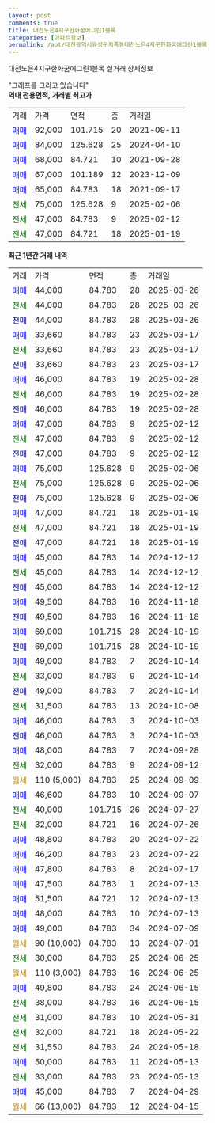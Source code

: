 ```yaml
---
layout: post
comments: true
title: 대전노은4지구한화꿈에그린1블록
categories: [아파트정보]
permalink: /apt/대전광역시유성구지족동대전노은4지구한화꿈에그린1블록
---
```


대전노은4지구한화꿈에그린1블록 실거래 상세정보

<script type="text/javascript">
  google.charts.load('current', {'packages':['line', 'corechart']});
  google.charts.setOnLoadCallback(drawChart);

  function drawChart() {
    var data = new google.visualization.DataTable();
    data.addColumn('date', '거래일');
    data.addColumn('number', "매매");
    data.addColumn('number', "전세");
    data.addColumn('number', "전매");

    data.addRows([[new Date(Date.parse("2025-03-26")), 44000, null, null], [new Date(Date.parse("2025-03-26")), null, 44000, null], [new Date(Date.parse("2025-03-26")), null, null, 44000], [new Date(Date.parse("2025-03-17")), 33660, null, null], [new Date(Date.parse("2025-03-17")), null, 33660, null], [new Date(Date.parse("2025-03-17")), null, null, 33660], [new Date(Date.parse("2025-02-28")), 46000, null, null], [new Date(Date.parse("2025-02-28")), null, 46000, null], [new Date(Date.parse("2025-02-28")), null, null, 46000], [new Date(Date.parse("2025-02-12")), 47000, null, null], [new Date(Date.parse("2025-02-12")), null, 47000, null], [new Date(Date.parse("2025-02-12")), null, null, 47000], [new Date(Date.parse("2025-02-06")), 75000, null, null], [new Date(Date.parse("2025-02-06")), null, 75000, null], [new Date(Date.parse("2025-02-06")), null, null, 75000], [new Date(Date.parse("2025-01-19")), 47000, null, null], [new Date(Date.parse("2025-01-19")), null, 47000, null], [new Date(Date.parse("2025-01-19")), null, null, 47000], [new Date(Date.parse("2024-12-12")), 45000, null, null], [new Date(Date.parse("2024-12-12")), null, 45000, null], [new Date(Date.parse("2024-12-12")), null, null, 45000], [new Date(Date.parse("2024-11-18")), 49500, null, null], [new Date(Date.parse("2024-11-18")), null, null, 49500], [new Date(Date.parse("2024-10-19")), 69000, null, null], [new Date(Date.parse("2024-10-19")), null, null, 69000], [new Date(Date.parse("2024-10-14")), 49000, null, null], [new Date(Date.parse("2024-10-14")), null, 33000, null], [new Date(Date.parse("2024-10-14")), null, null, 49000], [new Date(Date.parse("2024-10-08")), null, 31500, null], [new Date(Date.parse("2024-10-03")), 46000, null, null], [new Date(Date.parse("2024-10-03")), null, null, 46000], [new Date(Date.parse("2024-09-28")), 48000, null, null], [new Date(Date.parse("2024-09-12")), null, 32000, null], [new Date(Date.parse("2024-09-09")), null, null, null], [new Date(Date.parse("2024-09-07")), 46600, null, null], [new Date(Date.parse("2024-07-27")), null, 40000, null], [new Date(Date.parse("2024-07-26")), null, 32000, null], [new Date(Date.parse("2024-07-22")), 48800, null, null], [new Date(Date.parse("2024-07-22")), 46200, null, null], [new Date(Date.parse("2024-07-17")), 47800, null, null], [new Date(Date.parse("2024-07-13")), 47500, null, null], [new Date(Date.parse("2024-07-13")), 51500, null, null], [new Date(Date.parse("2024-07-13")), 48000, null, null], [new Date(Date.parse("2024-07-09")), 49000, null, null], [new Date(Date.parse("2024-07-01")), null, null, null], [new Date(Date.parse("2024-06-25")), null, 30000, null], [new Date(Date.parse("2024-06-25")), null, null, null], [new Date(Date.parse("2024-06-15")), 49800, null, null], [new Date(Date.parse("2024-06-15")), null, 38000, null], [new Date(Date.parse("2024-05-31")), null, 31000, null], [new Date(Date.parse("2024-05-22")), null, 32000, null], [new Date(Date.parse("2024-05-18")), null, 31550, null], [new Date(Date.parse("2024-05-13")), 50000, null, null], [new Date(Date.parse("2024-05-13")), null, 33000, null], [new Date(Date.parse("2024-04-29")), 45000, null, null], [new Date(Date.parse("2024-04-15")), null, null, null]]);

    var options = {
      hAxis: {
        format: 'yyyy/MM/dd'
      },    
      lineWidth: 0,
      pointsVisible: true,    
      title: '최근 1년간 유형별 실거래가 분포',
      legend: { position: 'bottom' }
    };

    var formatter = new google.visualization.NumberFormat({pattern:'###,###'} );
    formatter.format(data, 1);
    formatter.format(data, 2);
    
    setTimeout(function() {
        var chart = new google.visualization.LineChart(document.getElementById('columnchart_material'));
        chart.draw(data, (options));
        document.getElementById('loading').style.display = 'none';
    }, 200);
  }
</script>


<div id="loading" style="z-index:20; display: block; margin-left: 0px">"그래프를 그리고 있습니다"</div>
<div id="columnchart_material" style="width: 95%; margin-left: 0px; display: block"></div>
<!-- contents start -->
<b>역대 전용면적, 거래별 최고가</b>
<table class="sortable">
    <tr>
      <td>거래</td>
      <td>가격</td>
      <td>면적</td>
      <td>층</td>
      <td>거래일</td>
    </tr>
        <tr>
          <td><a style="color: blue">매매</a></td>
          <td>92,000</td>
          <td>101.715</td>
          <td>20</td>
          <td>2021-09-11</td>
        </tr>            <tr>
          <td><a style="color: blue">매매</a></td>
          <td>84,000</td>
          <td>125.628</td>
          <td>25</td>
          <td>2024-04-10</td>
        </tr>            <tr>
          <td><a style="color: blue">매매</a></td>
          <td>68,000</td>
          <td>84.721</td>
          <td>10</td>
          <td>2021-09-28</td>
        </tr>            <tr>
          <td><a style="color: blue">매매</a></td>
          <td>67,000</td>
          <td>101.189</td>
          <td>12</td>
          <td>2023-12-09</td>
        </tr>            <tr>
          <td><a style="color: blue">매매</a></td>
          <td>65,000</td>
          <td>84.783</td>
          <td>18</td>
          <td>2021-09-17</td>
        </tr>        
        <tr>
              <td><a style="color: darkgreen">전세</a></td>
              <td>75,000</td>
              <td>125.628</td>
              <td>9</td>
              <td>2025-02-06</td>
            </tr>            <tr>
              <td><a style="color: darkgreen">전세</a></td>
              <td>47,000</td>
              <td>84.783</td>
              <td>9</td>
              <td>2025-02-12</td>
            </tr>            <tr>
              <td><a style="color: darkgreen">전세</a></td>
              <td>47,000</td>
              <td>84.721</td>
              <td>18</td>
              <td>2025-01-19</td>
            </tr>        
    
</table>

<b>최근 1년간 거래 내역</b>

<table class="sortable">
    <tr>
      <td>거래</td>
      <td>가격</td>
      <td>면적</td>
      <td>층</td>
      <td>거래일</td>
    </tr>
    <tr>
      <td><a style="color: blue">매매</a></td>
      <td>44,000</td>
      <td>84.783</td>
      <td>28</td>
      <td>2025-03-26</td>
    </tr>          <tr>
      <td><a style="color: darkgreen">전세</a></td>
      <td>44,000</td>
      <td>84.783</td>
      <td>28</td>
      <td>2025-03-26</td>
    </tr>          <tr>
      <td><a style="color: darkblue">전매</a></td>
      <td>44,000</td>
      <td>84.783</td>
      <td>28</td>
      <td>2025-03-26</td>
    </tr>          <tr>
      <td><a style="color: blue">매매</a></td>
      <td>33,660</td>
      <td>84.783</td>
      <td>23</td>
      <td>2025-03-17</td>
    </tr>          <tr>
      <td><a style="color: darkgreen">전세</a></td>
      <td>33,660</td>
      <td>84.783</td>
      <td>23</td>
      <td>2025-03-17</td>
    </tr>          <tr>
      <td><a style="color: darkblue">전매</a></td>
      <td>33,660</td>
      <td>84.783</td>
      <td>23</td>
      <td>2025-03-17</td>
    </tr>          <tr>
      <td><a style="color: blue">매매</a></td>
      <td>46,000</td>
      <td>84.783</td>
      <td>19</td>
      <td>2025-02-28</td>
    </tr>          <tr>
      <td><a style="color: darkgreen">전세</a></td>
      <td>46,000</td>
      <td>84.783</td>
      <td>19</td>
      <td>2025-02-28</td>
    </tr>          <tr>
      <td><a style="color: darkblue">전매</a></td>
      <td>46,000</td>
      <td>84.783</td>
      <td>19</td>
      <td>2025-02-28</td>
    </tr>          <tr>
      <td><a style="color: blue">매매</a></td>
      <td>47,000</td>
      <td>84.783</td>
      <td>9</td>
      <td>2025-02-12</td>
    </tr>          <tr>
      <td><a style="color: darkgreen">전세</a></td>
      <td>47,000</td>
      <td>84.783</td>
      <td>9</td>
      <td>2025-02-12</td>
    </tr>          <tr>
      <td><a style="color: darkblue">전매</a></td>
      <td>47,000</td>
      <td>84.783</td>
      <td>9</td>
      <td>2025-02-12</td>
    </tr>          <tr>
      <td><a style="color: blue">매매</a></td>
      <td>75,000</td>
      <td>125.628</td>
      <td>9</td>
      <td>2025-02-06</td>
    </tr>          <tr>
      <td><a style="color: darkgreen">전세</a></td>
      <td>75,000</td>
      <td>125.628</td>
      <td>9</td>
      <td>2025-02-06</td>
    </tr>          <tr>
      <td><a style="color: darkblue">전매</a></td>
      <td>75,000</td>
      <td>125.628</td>
      <td>9</td>
      <td>2025-02-06</td>
    </tr>          <tr>
      <td><a style="color: blue">매매</a></td>
      <td>47,000</td>
      <td>84.721</td>
      <td>18</td>
      <td>2025-01-19</td>
    </tr>          <tr>
      <td><a style="color: darkgreen">전세</a></td>
      <td>47,000</td>
      <td>84.721</td>
      <td>18</td>
      <td>2025-01-19</td>
    </tr>          <tr>
      <td><a style="color: darkblue">전매</a></td>
      <td>47,000</td>
      <td>84.721</td>
      <td>18</td>
      <td>2025-01-19</td>
    </tr>          <tr>
      <td><a style="color: blue">매매</a></td>
      <td>45,000</td>
      <td>84.783</td>
      <td>14</td>
      <td>2024-12-12</td>
    </tr>          <tr>
      <td><a style="color: darkgreen">전세</a></td>
      <td>45,000</td>
      <td>84.783</td>
      <td>14</td>
      <td>2024-12-12</td>
    </tr>          <tr>
      <td><a style="color: darkblue">전매</a></td>
      <td>45,000</td>
      <td>84.783</td>
      <td>14</td>
      <td>2024-12-12</td>
    </tr>          <tr>
      <td><a style="color: blue">매매</a></td>
      <td>49,500</td>
      <td>84.783</td>
      <td>16</td>
      <td>2024-11-18</td>
    </tr>          <tr>
      <td><a style="color: darkblue">전매</a></td>
      <td>49,500</td>
      <td>84.783</td>
      <td>16</td>
      <td>2024-11-18</td>
    </tr>          <tr>
      <td><a style="color: blue">매매</a></td>
      <td>69,000</td>
      <td>101.715</td>
      <td>28</td>
      <td>2024-10-19</td>
    </tr>          <tr>
      <td><a style="color: darkblue">전매</a></td>
      <td>69,000</td>
      <td>101.715</td>
      <td>28</td>
      <td>2024-10-19</td>
    </tr>          <tr>
      <td><a style="color: blue">매매</a></td>
      <td>49,000</td>
      <td>84.783</td>
      <td>7</td>
      <td>2024-10-14</td>
    </tr>          <tr>
      <td><a style="color: darkgreen">전세</a></td>
      <td>33,000</td>
      <td>84.783</td>
      <td>9</td>
      <td>2024-10-14</td>
    </tr>          <tr>
      <td><a style="color: darkblue">전매</a></td>
      <td>49,000</td>
      <td>84.783</td>
      <td>7</td>
      <td>2024-10-14</td>
    </tr>          <tr>
      <td><a style="color: darkgreen">전세</a></td>
      <td>31,500</td>
      <td>84.783</td>
      <td>13</td>
      <td>2024-10-08</td>
    </tr>          <tr>
      <td><a style="color: blue">매매</a></td>
      <td>46,000</td>
      <td>84.783</td>
      <td>3</td>
      <td>2024-10-03</td>
    </tr>          <tr>
      <td><a style="color: darkblue">전매</a></td>
      <td>46,000</td>
      <td>84.783</td>
      <td>3</td>
      <td>2024-10-03</td>
    </tr>          <tr>
      <td><a style="color: blue">매매</a></td>
      <td>48,000</td>
      <td>84.783</td>
      <td>7</td>
      <td>2024-09-28</td>
    </tr>          <tr>
      <td><a style="color: darkgreen">전세</a></td>
      <td>32,000</td>
      <td>84.783</td>
      <td>9</td>
      <td>2024-09-12</td>
    </tr>          <tr>
      <td><a style="color: darkgoldenrod">월세</a></td>
      <td>110 (5,000)</td>
      <td>84.783</td>
      <td>25</td>
      <td>2024-09-09</td>
    </tr>          <tr>
      <td><a style="color: blue">매매</a></td>
      <td>46,600</td>
      <td>84.783</td>
      <td>10</td>
      <td>2024-09-07</td>
    </tr>          <tr>
      <td><a style="color: darkgreen">전세</a></td>
      <td>40,000</td>
      <td>101.715</td>
      <td>26</td>
      <td>2024-07-27</td>
    </tr>          <tr>
      <td><a style="color: darkgreen">전세</a></td>
      <td>32,000</td>
      <td>84.721</td>
      <td>16</td>
      <td>2024-07-26</td>
    </tr>          <tr>
      <td><a style="color: blue">매매</a></td>
      <td>48,800</td>
      <td>84.783</td>
      <td>20</td>
      <td>2024-07-22</td>
    </tr>          <tr>
      <td><a style="color: blue">매매</a></td>
      <td>46,200</td>
      <td>84.783</td>
      <td>23</td>
      <td>2024-07-22</td>
    </tr>          <tr>
      <td><a style="color: blue">매매</a></td>
      <td>47,800</td>
      <td>84.783</td>
      <td>8</td>
      <td>2024-07-17</td>
    </tr>          <tr>
      <td><a style="color: blue">매매</a></td>
      <td>47,500</td>
      <td>84.783</td>
      <td>1</td>
      <td>2024-07-13</td>
    </tr>          <tr>
      <td><a style="color: blue">매매</a></td>
      <td>51,500</td>
      <td>84.721</td>
      <td>12</td>
      <td>2024-07-13</td>
    </tr>          <tr>
      <td><a style="color: blue">매매</a></td>
      <td>48,000</td>
      <td>84.783</td>
      <td>10</td>
      <td>2024-07-13</td>
    </tr>          <tr>
      <td><a style="color: blue">매매</a></td>
      <td>49,000</td>
      <td>84.783</td>
      <td>34</td>
      <td>2024-07-09</td>
    </tr>          <tr>
      <td><a style="color: darkgoldenrod">월세</a></td>
      <td>90 (10,000)</td>
      <td>84.783</td>
      <td>13</td>
      <td>2024-07-01</td>
    </tr>          <tr>
      <td><a style="color: darkgreen">전세</a></td>
      <td>30,000</td>
      <td>84.783</td>
      <td>25</td>
      <td>2024-06-25</td>
    </tr>          <tr>
      <td><a style="color: darkgoldenrod">월세</a></td>
      <td>110 (3,000)</td>
      <td>84.783</td>
      <td>16</td>
      <td>2024-06-25</td>
    </tr>          <tr>
      <td><a style="color: blue">매매</a></td>
      <td>49,800</td>
      <td>84.783</td>
      <td>24</td>
      <td>2024-06-15</td>
    </tr>          <tr>
      <td><a style="color: darkgreen">전세</a></td>
      <td>38,000</td>
      <td>84.783</td>
      <td>16</td>
      <td>2024-06-15</td>
    </tr>          <tr>
      <td><a style="color: darkgreen">전세</a></td>
      <td>31,000</td>
      <td>84.783</td>
      <td>10</td>
      <td>2024-05-31</td>
    </tr>          <tr>
      <td><a style="color: darkgreen">전세</a></td>
      <td>32,000</td>
      <td>84.721</td>
      <td>18</td>
      <td>2024-05-22</td>
    </tr>          <tr>
      <td><a style="color: darkgreen">전세</a></td>
      <td>31,550</td>
      <td>84.783</td>
      <td>24</td>
      <td>2024-05-18</td>
    </tr>          <tr>
      <td><a style="color: blue">매매</a></td>
      <td>50,000</td>
      <td>84.783</td>
      <td>11</td>
      <td>2024-05-13</td>
    </tr>          <tr>
      <td><a style="color: darkgreen">전세</a></td>
      <td>33,000</td>
      <td>84.783</td>
      <td>23</td>
      <td>2024-05-13</td>
    </tr>          <tr>
      <td><a style="color: blue">매매</a></td>
      <td>45,000</td>
      <td>84.783</td>
      <td>7</td>
      <td>2024-04-29</td>
    </tr>          <tr>
      <td><a style="color: darkgoldenrod">월세</a></td>
      <td>66 (13,000)</td>
      <td>84.783</td>
      <td>12</td>
      <td>2024-04-15</td>
    </tr>      </table>
<!-- contents end -->    

